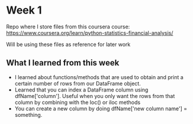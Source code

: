 # Week 1 

Repo where I store files from this coursera course: https://www.coursera.org/learn/python-statistics-financial-analysis/

Will be using these files as reference for later work

## What I learned from this week
*  I learned about functions/methods that are used to obtain and print a certain number of rows from our DataFrame object.
* Learned that you can index a DataFrame column using dfName['column']. Useful when you only want the rows from that column by combining with the loc() or iloc methods
* You can create a new column by doing dfName['new column name'] = something.
